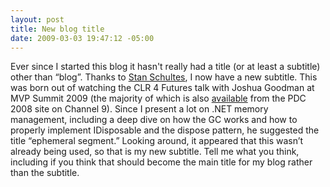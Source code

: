 ```yaml
---
layout: post
title: New blog title
date: 2009-03-03 19:47:12 -05:00
---
```


Ever since I started this blog it hasn't really had a title (or at least a subtitle) other than “blog”. Thanks to [Stan Schultes](http://www.vbnetexpert.com/), I now have a new subtitle. This was born out of watching the CLR 4 Futures talk with Joshua Goodman at MVP Summit 2009 (the majority of which is also [available](http://channel9.msdn.com/pdc2008/PC49/) from the PDC 2008 site on Channel 9). Since I present a lot on .NET memory management, including a deep dive on how the GC works and how to properly implement IDisposable and the dispose pattern, he suggested the title “ephemeral segment.” Looking around, it appeared that this wasn’t already being used, so that is my new subtitle. Tell me what you think, including if you think that should become the main title for my blog rather than the subtitle.
